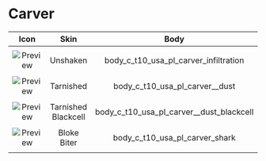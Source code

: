 # Carver

| Icon | Skin | Body | Head | Arms
| :--: | :--: | :--: | :--: | :--:
| | | | | 
| ![Preview](https://static.wikia.nocookie.net/callofduty/images/3/35/Carver_Unshaken_Skin_BO6.png/revision/latest/scale-to-width-down/100?cb=20241028013613) | Unshaken | body_c_t10_usa_pl_carver_infiltration | head_c_t10_usa_pl_carver_infiltration | vm_c_t10_usa_pl_carver_infiltration |
| | | | | 
| ![Preview](https://static.wikia.nocookie.net/callofduty/images/e/e4/Carver_Tarnished_Skin_BO6.png/revision/latest/scale-to-width-down/100?cb=20241119185606) | Tarnished | body_c_t10_usa_pl_carver__dust | head_c_t10_usa_pl_carver__dust | vm_c_t10_usa_pl_carver__dust |
| | | | | 
| ![Preview](https://static.wikia.nocookie.net/callofduty/images/2/26/Carver_Tarnished_BlackCell_Skin_BO6.png/revision/latest/scale-to-width-down/100?cb=20241119185605) | Tarnished Blackcell | body_c_t10_usa_pl_carver__dust_blackcell | head_c_t10_usa_pl_carver__dust_blackcell | vm_c_t10_usa_pl_carver__dust_blackcell |
| | | | | 
| ![Preview](https://static.wikia.nocookie.net/callofduty/images/a/a8/Carver_Bloke_Biter_Skin_BO6.png/revision/latest/scale-to-width-down/100?cb=20241124201822) | Bloke Biter | body_c_t10_usa_pl_carver_shark | head_c_t10_usa_pl_carver_shark | vm_c_t10_usa_pl_carver_shark |
| | | | | 

